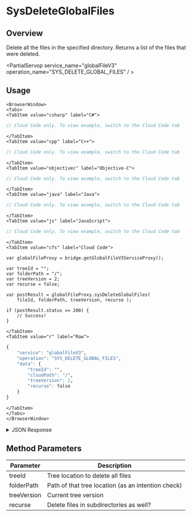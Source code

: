 # SysDeleteGlobalFiles
## Overview
Delete all the files in the specified directory. Returns a list of the files that were deleted.

<PartialServop service_name="globalFileV3" operation_name="SYS_DELETE_GLOBAL_FILES" / >

## Usage

```mdx-code-block
<BrowserWindow>
<Tabs>
<TabItem value="csharp" label="C#">
```

```csharp
// Cloud Code only. To view example, switch to the Cloud Code tab
```

```mdx-code-block
</TabItem>
<TabItem value="cpp" label="C++">
```

```cpp
// Cloud Code only. To view example, switch to the Cloud Code tab
```

```mdx-code-block
</TabItem>
<TabItem value="objectivec" label="Objective-C">
```

```objectivec
// Cloud Code only. To view example, switch to the Cloud Code tab
```

```mdx-code-block
</TabItem>
<TabItem value="java" label="Java">
```

```java
// Cloud Code only. To view example, switch to the Cloud Code tab
```

```mdx-code-block
</TabItem>
<TabItem value="js" label="JavaScript">
```

```javascript
// Cloud Code only. To view example, switch to the Cloud Code tab
```

```mdx-code-block
</TabItem>
<TabItem value="cfs" label="Cloud Code">
```

```cfscript
var globalFileProxy = bridge.getGlobalFileV3ServiceProxy();

var treeId = "";
var folderPath = "/";
var treeVersion = 2;
var recurse = false;

var postResult = globalFileProxy.sysDeleteGlobalFiles(
    fileId, folderPath, treeVersion, recurse );

if (postResult.status == 200) {
    // Success!
}
```

```mdx-code-block
</TabItem>
<TabItem value="r" label="Raw">
```

```r
{
	"service": "globalFileV3",
	"operation": "SYS_DELETE_GLOBAL_FILES",
	"data": {
        "treeId": "",
        "cloudPath": "/",
        "treeVersion": 2,
        "recurse": false
	}
}
```

```mdx-code-block
</TabItem>
</Tabs>
</BrowserWindow>
```

<details>
<summary>JSON Response</summary>

```json
{
    "status": 200,
    "data": {
        "deletedFiles": [
            {
                "treeId": "",
                "fileName": "testFile3.txt",
                "version": 1,
                "fileId": "34abacc5-c048-4bcc-a3ce-8eb751a718a6"
            },
            {
                "treeId": "",
                "fileName": "testFile2.txt",
                "version": 1,
                "fileId": "d77122cc-f87b-4f98-801f-e49568d7061f"
            },
            {
                "treeId": "",
                "fileName": "testFile1.txt",
                "version": 1,
                "fileId": "ed126aaa-27de-48c7-b650-18e7af52ccb9"
            }
        ]
    }
}
```
</details>

## Method Parameters
Parameter | Description
--------- | -----------
treeId | Tree location to delete all files
folderPath | Path of that tree location (as an intention check)
treeVersion | Current tree version
recurse | Delete files in subdirectories as well?


